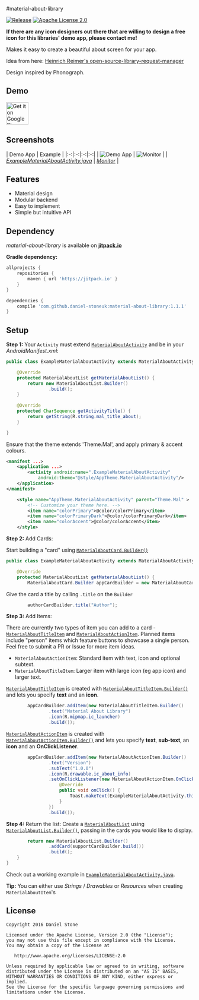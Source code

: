 #material-about-library

[![Release][101]][102]
[![Apache License 2.0][103]][104]

**If there are any icon designers out there that are willing to design a free icon for this libraries' demo app, please contact me!**

Makes it easy to create a beautiful about screen for your app.

Idea from here: [Heinrich Reimer's open-source-library-request-manager][6]

Design inspired by Phonograph.

Demo
--------
<a href='https://play.google.com/store/apps/details?id=com.danielstone.materialaboutlibrarydemo&pcampaignid=MKT-Other-global-all-co-prtnr-py-PartBadge-Mar2515-1'><img alt='Get it on Google Play' src='https://play.google.com/intl/en_gb/badges/images/generic/en_badge_web_generic.png' height="60" /></a>

Screenshots
--------

| Demo App | Example |
|:-:|:-:|:-:|:-:|
| ![Demo App][2] | ![Monitor][4] |
| [_ExampleMaterialAboutActivity.java_][3] | [_Monitor_][5] | 

Features
--------

* Material design
* Modular backend
* Easy to implement
* Simple but intuitive API

Dependency
----------

*material-about-library* is available on [**jitpack.io**][1]

**Gradle dependency:**
```gradle
allprojects {
    repositories {
        maven { url 'https://jitpack.io' }
    }
}
```
```gradle
dependencies {
    compile 'com.github.daniel-stoneuk:material-about-library:1.1.1'
}
```

Setup
-----

**Step 1:** Your `Activity` must extend [`MaterialAboutActivity`][7] and be in your *AndroidManifest.xml*:
```java
public class ExampleMaterialAboutActivity extends MaterialAboutActivity {

    @Override
    protected MaterialAboutList getMaterialAboutList() {
        return new MaterialAboutList.Builder()
                .build();
    }
    
    @Override
    protected CharSequence getActivityTitle() {
        return getString(R.string.mal_title_about);
    }

}
```
Ensure that the theme extends 'Theme.Mal', and apply primary & accent colours.
```xml
<manifest ...>
    <application ...>
        <activity android:name=".ExampleMaterialAboutActivity"
            android:theme="@style/AppTheme.MaterialAboutActivity"/>
    </application>
</manifest>
```
```xml
    <style name="AppTheme.MaterialAboutActivity" parent="Theme.Mal" >
        <!-- Customize your theme here. -->
        <item name="colorPrimary">@color/colorPrimary</item>
        <item name="colorPrimaryDark">@color/colorPrimaryDark</item>
        <item name="colorAccent">@color/colorAccent</item>
    </style>
```

**Step 2:** Add Cards:

Start building a "card" using [`MaterialAboutCard.Builder()`][8]
```java
public class ExampleMaterialAboutActivity extends MaterialAboutActivity {

    @Override
    protected MaterialAboutList getMaterialAboutList() {
        MaterialAboutCard.Builder appCardBuilder = new MaterialAboutCard.Builder();
```
Give the card a title by calling `.title` on the `Builder`
```java
        authorCardBuilder.title("Author");
```

**Step 3:** Add Items:

There are currently two types of item you can add to a card - [`MaterialAboutTitleItem`][9] and [`MaterialAboutActionItem`][10]. Planned items include "person" items which feature buttons to showcase a single person. Feel free to submit a PR or Issue for more item ideas.

- `MaterialAboutActionItem`: Standard item with text, icon and optional subtext.
- `MaterialAboutTitleItem`: Larger item with large icon (eg app icon) and larger text.


[`MaterialAboutTitleItem`][9] is created with [`MaterialAboutTitleItem.Builder()`][9] and lets you specify **text** and an **icon**.
```java
        appCardBuilder.addItem(new MaterialAboutTitleItem.Builder()
                .text("Material About Library")
                .icon(R.mipmap.ic_launcher)
                .build());
```
[`MaterialAboutActionItem`][10] is created with [`MaterialAboutActionItem.Builder()`][10] and lets you specify **text**, **sub-text**, an **icon** and an **OnClickListener**.
```java
        appCardBuilder.addItem(new MaterialAboutActionItem.Builder()
                .text("Version")
                .subText("1.0.0")
                .icon(R.drawable.ic_about_info)
                .setOnClickListener(new MaterialAboutActionItem.OnClickListener() {
                    @Override
                    public void onClick() {
                        Toast.makeText(ExampleMaterialAboutActivity.this, "Version Tapped", Toast.LENGTH_SHORT).show();
                    }
                })
                .build());
```
**Step 4:** Return the list:
Create a [`MaterialAboutList`][11] using [`MaterialAboutList.Builder()`][11], passing in the cards you would like to display.
```java
        return new MaterialAboutList.Builder()
                .addCard(supportCardBuilder.build())
                .build();
    }
}
```

Check out a working example in [`ExampleMaterialAboutActivity.java`][3].

**Tip:** You can either use *Strings* / *Drawables* or *Resources* when creating `MaterialAboutItem`'s

License
-------

    Copyright 2016 Daniel Stone

    Licensed under the Apache License, Version 2.0 (the "License");
    you may not use this file except in compliance with the License.
    You may obtain a copy of the License at

       http://www.apache.org/licenses/LICENSE-2.0

    Unless required by applicable law or agreed to in writing, software
    distributed under the License is distributed on an "AS IS" BASIS,
    WITHOUT WARRANTIES OR CONDITIONS OF ANY KIND, either express or implied.
    See the License for the specific language governing permissions and
    limitations under the License.

[1]: https://jitpack.io
[2]: http://i.imgur.com/2d63NFS.png
[3]: https://github.com/daniel-stoneuk/material-about-library/blob/master/app/src/main/java/com/danielstone/materialaboutlibrarydemo/ExampleMaterialAboutActivity.java
[4]: http://i.imgur.com/1k4rcN7.png
[5]: https://play.google.com/store/apps/details?id=com.danielstone.energyhive
[6]: https://github.com/HeinrichReimer/open-source-library-request-manager/issues/3
[7]: https://github.com/daniel-stoneuk/material-about-library/blob/master/library/src/main/java/com/danielstone/materialaboutlibrary/MaterialAboutActivity.java
[8]: https://github.com/daniel-stoneuk/material-about-library/blob/ce35cdc99d33af1faf40c7a1cddf2889898be4e7/library/src/main/java/com/danielstone/materialaboutlibrary/model/MaterialAboutCard.java
[9]: https://github.com/daniel-stoneuk/material-about-library/blob/ce35cdc99d33af1faf40c7a1cddf2889898be4e7/library/src/main/java/com/danielstone/materialaboutlibrary/model/MaterialAboutTitleItem.java
[10]: https://github.com/daniel-stoneuk/material-about-library/blob/ce35cdc99d33af1faf40c7a1cddf2889898be4e7/library/src/main/java/com/danielstone/materialaboutlibrary/model/MaterialAboutActionItem.java
[11]: https://github.com/daniel-stoneuk/material-about-library/blob/ce35cdc99d33af1faf40c7a1cddf2889898be4e7/library/src/main/java/com/danielstone/materialaboutlibrary/model/MaterialAboutList.java

[101]: https://jitpack.io/v/daniel-stoneuk/material-about-library.svg
[102]: https://jitpack.io/#daniel-stoneuk/material-about-library
[103]: https://img.shields.io/github/license/HeinrichReimer/material-intro.svg
[104]: https://www.apache.org/licenses/LICENSE-2.0.html
